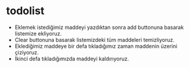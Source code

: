 # todolist
* Eklemek istediğimiz maddeyi yazdıktan sonra add buttonuna basarak listemize ekliyoruz.
* Clear buttonuna basarak listemizdeki tüm maddeleri temizliyoruz.
* Eklediğimiz maddeye bir defa tıkladığımız zaman maddenin üzerini çiziyoruz.
* İkinci defa tıkladığımızda maddeyi kaldırıyoruz.
